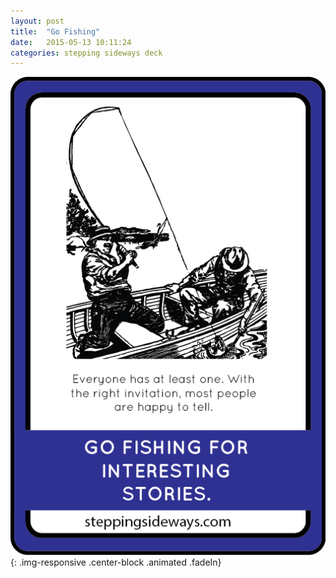 ```yaml
---
layout: post
title:  "Go Fishing"
date:   2015-05-13 10:11:24
categories: stepping sideways deck
---
```

![Go Fishing For Interesting Stories: Everyone has at least one. With the right invitation, most people are happy to tell.](https://github.com/steppingsideways/steppingsideways.github.io/blob/master/images/Medium_Sized_Images/go_fishing.png?raw=true){: .img-responsive .center-block .animated .fadeIn}